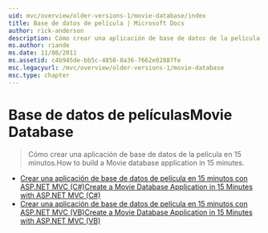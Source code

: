 ```yaml
---
uid: mvc/overview/older-versions-1/movie-database/index
title: Base de datos de película | Microsoft Docs
author: rick-anderson
description: Cómo crear una aplicación de base de datos de la película en 15 minutos.
ms.author: riande
ms.date: 11/08/2011
ms.assetid: c4b945de-bb5c-4858-8a36-7662e02887fe
msc.legacyurl: /mvc/overview/older-versions-1/movie-database
msc.type: chapter
---
```

<a name="movie-database"></a><span data-ttu-id="a374d-103">Base de datos de películas</span><span class="sxs-lookup"><span data-stu-id="a374d-103">Movie Database</span></span>
====================
> <span data-ttu-id="a374d-104">Cómo crear una aplicación de base de datos de la película en 15 minutos.</span><span class="sxs-lookup"><span data-stu-id="a374d-104">How to build a Movie database application in 15 minutes.</span></span>


- [<span data-ttu-id="a374d-105">Crear una aplicación de base de datos de película en 15 minutos con ASP.NET MVC (C#)</span><span class="sxs-lookup"><span data-stu-id="a374d-105">Create a Movie Database Application in 15 Minutes with ASP.NET MVC (C#)</span></span>](create-a-movie-database-application-in-15-minutes-with-asp-net-mvc-cs.md)
- [<span data-ttu-id="a374d-106">Crear una aplicación de base de datos de película en 15 minutos con ASP.NET MVC (VB)</span><span class="sxs-lookup"><span data-stu-id="a374d-106">Create a Movie Database Application in 15 Minutes with ASP.NET MVC (VB)</span></span>](create-a-movie-database-application-in-15-minutes-with-asp-net-mvc-vb.md)
